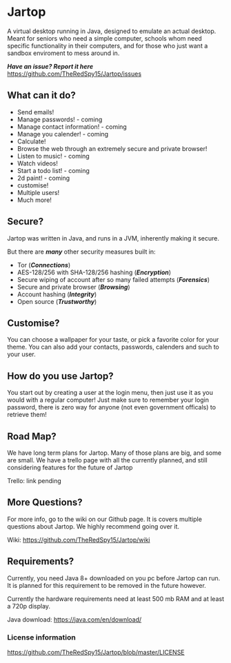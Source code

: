 # Jartop
A virtual desktop running in Java, designed to emulate an actual desktop. Meant for seniors who need a simple computer, schools
whom need specific functionality in their computers, and for those who just want a sandbox enviroment to mess around in.

***Have an issue? Report it here***
https://github.com/TheRedSpy15/Jartop/issues

## What can it do?
- Send emails!
- Manage passwords! - coming
- Manage contact information! - coming
- Manage you calender! - coming
- Calculate!
- Browse the web through an extremely secure and private browser!
- Listen to music! - coming
- Watch videos!
- Start a todo list! - coming
- 2d paint! - coming
- customise!
- Multiple users!
- Much more!

## Secure?
Jartop was written in Java, and runs in a JVM, inherently making it secure.

But there are ___many___ other security measures built in:

- Tor (___Connections___)
- AES-128/256 with SHA-128/256 hashing (___Encryption___)
- Secure wiping of account after so many failed attempts (___Forensics___)
- Secure and private browser (___Browsing___)
- Account hashing (___Integrity___)
- Open source (___Trustworthy___)

## Customise?
You can choose a wallpaper for your taste, or pick a favorite color for your theme. You can also add
your contacts, passwords, calenders and such to your user.

## How do you use Jartop?
You start out by creating a user at the login menu, then just use it as you would with a regular computer!
Just make sure to remember your login password, there is zero way for anyone (not even government officals) to
retrieve them!

## Road Map?
We have long term plans for Jartop. Many of those plans are big, and some are small.
We have a trello page with all the currently planned, and still considering features for
the future of Jartop

Trello: link pending

## More Questions?
For more info, go to the wiki on our Github page. It is covers multiple questions about Jartop. We highly
recommend going over it.

Wiki: https://github.com/TheRedSpy15/Jartop/wiki

## Requirements?
Currently, you need Java 8+ downloaded on you pc before Jartop can run. It is planned for this requirement to be
removed in the future however.

Currently the hardware requirements need at least 500 mb RAM and at least a 720p display.

Java download: https://java.com/en/download/

### License information
https://github.com/TheRedSpy15/Jartop/blob/master/LICENSE